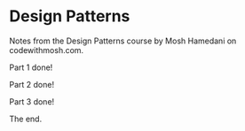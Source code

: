 # Design Patterns
 
Notes from the Design Patterns course by Mosh Hamedani on codewithmosh.com.

Part 1 done!

Part 2 done!

Part 3 done!

The end.
